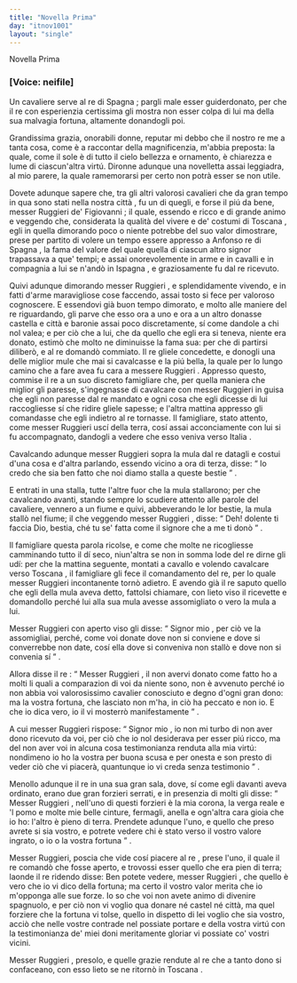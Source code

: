 ```yaml
---
title: "Novella Prima"
day: "itnov1001"
layout: "single"
---
```

<html>
 <head>
 </head>
 <body>
  <div id="nov1001" type="novella" who="neifile">
   <head>
    Novella Prima
   </head>
   <p>
    <h3>
     [Voice: neifile]
    </h3>
   </p>
   <argument>
    <p>
     <milestone id="p00010001"/>
     Un cavaliere serve al
     <name persref="realfonso" type="person">
      re di Spagna
     </name>
     ; pargli male esser guiderdonato, per che il re con esperienzia certissima gli mostra non esser colpa di lui ma della sua malvagia fortuna, altamente donandogli poi.
    </p>
   </argument>
   <div3 type="commentary" who="neifile">
    <p>
     <milestone id="p00010002"/>
     Grandissima grazia, onorabili donne, reputar mi debbo che il nostro
     <name persref="panfilo" type="person">
      re
     </name>
     me a tanta cosa, come &egrave; a raccontar della magnificenzia, m'abbia preposta: la quale, come il sole &egrave; di tutto il cielo bellezza e ornamento, &egrave; chiarezza e lume di ciascun'altra virt&uacute;. Dironne adunque una novelletta assai leggiadra, al mio parere, la quale ramemorarsi per certo non potr&agrave; esser se non utile.
    </p>
   </div3>
   <p>
    <milestone id="p00010003"/>
    Dovete adunque sapere che, tra gli altri valorosi cavalieri che da gran tempo in qua sono stati nella
    <name placeref="firenze" type="place">
     nostra citt&agrave;
    </name>
    , fu un di quegli, e forse il pi&uacute; da bene, messer
    <name persref="ruggierifigiovanni" type="person">
     Ruggieri de' Figiovanni
    </name>
    ;
    <milestone id="p00010004"/>
    il quale, essendo e ricco e di grande animo e veggendo che, considerata la qualit&agrave; del vivere e de' costumi di
    <name placeref="toscana" type="place">
     Toscana
    </name>
    , egli in quella dimorando poco o niente potrebbe del suo valor dimostrare, prese per partito di volere un tempo essere appresso a
    <name persref="realfonso" type="person">
     Anfonso re di Spagna
    </name>
    , la fama del valore del quale quella di ciascun altro signor trapassava a que' tempi; e assai onorevolemente in arme e in cavalli e in compagnia a lui se n'and&ograve; in
    <name placeref="spagna" type="place">
     Ispagna
    </name>
    , e graziosamente fu dal re ricevuto.
   </p>
   <p>
    <milestone id="p00010005"/>
    Quivi adunque dimorando
    <name persref="ruggierifigiovanni" type="person">
     messer Ruggieri
    </name>
    , e splendidamente vivendo, e in fatti d'arme maravigliose cose faccendo, assai tosto si fece per valoroso cognoscere.
    <milestone id="p00010006"/>
    E essendovi gi&agrave; buon tempo dimorato, e molto alle maniere del
    <name persref="realfonso" type="person">
     re
    </name>
    riguardando, gli parve che esso ora a uno e ora a un altro donasse castella e citt&agrave; e baronie assai poco discretamente, s&iacute; come dandole a chi nol valea; e per ci&ograve; che a lui, che da quello che egli era si teneva, niente era donato, estim&ograve; che molto ne diminuisse la fama sua: per che di partirsi diliber&ograve;, e al re domand&ograve; commiato.
    <milestone id="p00010007"/>
    Il re gliele concedette, e donogli una delle miglior mule che mai si cavalcasse e la pi&uacute; bella, la quale per lo lungo camino che a fare avea fu cara a
    <name persref="ruggierifigiovanni" type="person">
     messere Ruggieri
    </name>
    .
    <milestone id="p00010008"/>
    Appresso questo, commise il re a un suo discreto
    <name persref="famigliare-1001" type="person">
     famigliare
    </name>
    che, per quella maniera che miglior gli paresse, s'ingegnasse di cavalcare con
    <name persref="ruggierifigiovanni" type="person">
     messer Ruggieri
    </name>
    in guisa che egli non paresse dal re mandato e ogni cosa che egli dicesse di lui raccogliesse s&iacute; che ridire gliele sapesse; e l'altra mattina appresso gli comandasse che egli indietro al re tornasse.
    <milestone id="p00010009"/>
    Il famigliare, stato attento, come
    <name persref="ruggierifigiovanni" type="person">
     messer Ruggieri
    </name>
    usc&iacute; della terra, cos&iacute; assai acconciamente con lui si fu accompagnato, dandogli a vedere che esso veniva verso
    <name placeref="italia" type="place">
     Italia
    </name>
    .
   </p>
   <p>
    <milestone id="p00010010"/>
    Cavalcando adunque
    <name persref="ruggierifigiovanni" type="person">
     messer Ruggieri
    </name>
    sopra la mula dal
    <name persref="realfonso" type="person">
     re
    </name>
    datagli e costui d'una cosa e d'altra parlando, essendo vicino a ora di terza, disse:
    <q direct="unspecified" who="ruggierifigiovanni">
     Io credo che sia ben fatto che noi diamo stalla a queste bestie
    </q>
    .
   </p>
   <p>
    <milestone id="p00010011"/>
    E entrati in una stalla, tutte l'altre fuor che la mula stallarono; per che cavalcando avanti, stando sempre
    <name persref="famigliare-1001" type="person">
     lo scudiere
    </name>
    attento alle parole del cavaliere, vennero a un fiume e quivi, abbeverando le lor bestie, la mula stall&ograve; nel fiume; il che veggendo
    <name persref="ruggierifigiovanni" type="person">
     messer Ruggieri
    </name>
    , disse:
    <q direct="unspecified" who="ruggierifigiovanni">
     Deh! dolente ti faccia Dio, bestia, ch&eacute; tu se' fatta come il signore che a me ti don&ograve;
    </q>
    .
   </p>
   <p>
    <milestone id="p00010012"/>
    <name persref="famigliare-1001" type="person">
     Il famigliare
    </name>
    questa parola ricolse, e come che molte ne ricogliesse camminando tutto il d&iacute; seco, niun'altra se non in somma lode del
    <name persref="realfonso" type="person">
     re
    </name>
    dirne gli ud&iacute;: per che la mattina seguente, montati a cavallo e volendo cavalcare verso
    <name placeref="toscana" type="place">
     Toscana
    </name>
    , il famigliare gli fece il comandamento del re, per lo quale
    <name persref="ruggierifigiovanni" type="person">
     messer Ruggieri
    </name>
    incontanente torn&ograve; adietro.
    <milestone id="p00010013"/>
    E avendo gi&agrave; il re saputo quello che egli della mula aveva detto, fattolsi chiamare, con lieto viso il ricevette e domandollo perch&eacute; lui alla sua mula avesse assomigliato o vero la mula a lui.
   </p>
   <p>
    <milestone id="p00010014"/>
    Messer Ruggieri con aperto viso gli disse:
    <q direct="unspecified" who="ruggierifigiovanni">
     <name persref="realfonso" type="person">
      Signor mio
     </name>
     , per ci&ograve; ve la assomigliai, perch&eacute;, come voi donate dove non si conviene e dove si converrebbe non date, cos&iacute; ella dove si conveniva non stall&ograve; e dove non si convenia s&iacute;
    </q>
    .
   </p>
   <p>
    <milestone id="p00010015"/>
    Allora disse
    <name persref="realfonso" type="person">
     il re
    </name>
    :
    <q direct="unspecified" who="realfonso">
     <name persref="ruggierifigiovanni" type="person">
      Messer Ruggieri
     </name>
     , il non avervi donato come fatto ho a molti li quali a comparazion di voi da niente sono, non &egrave; avvenuto perch&eacute; io non abbia voi valorosissimo cavalier conosciuto e degno d'ogni gran dono: ma la vostra fortuna, che lasciato non m'ha, in ci&ograve; ha peccato e non io. E che io dica vero, io il vi mosterr&ograve; manifestamente
    </q>
    .
   </p>
   <p>
    <milestone id="p00010016"/>
    A cui
    <name persref="ruggierifigiovanni" type="person">
     messer Ruggieri
    </name>
    rispose:
    <q direct="unspecified" who="ruggierifigiovanni">
     <name persref="realfonso" type="person">
      Signor mio
     </name>
     , io non mi turbo di non aver dono ricevuto da voi, per ci&ograve; che io nol desiderava per esser pi&uacute; ricco, ma del non aver voi in alcuna cosa testimonianza renduta alla mia virt&uacute;: nondimeno io ho la vostra per buona scusa e per onesta e son presto di veder ci&ograve; che vi piacer&agrave;, quantunque io vi creda senza testimonio
    </q>
    .
   </p>
   <p>
    <milestone id="p00010017"/>
    Menollo adunque
    <name persref="realfonso" type="person">
     il re
    </name>
    in una sua gran sala, dove, s&iacute; come egli davanti aveva ordinato, erano due gran forzieri serrati, e in presenzia di molti gli disse:
    <q direct="unspecified" who="realfonso">
     <name persref="ruggierifigiovanni" type="person">
      Messer Ruggieri
     </name>
     , nell'uno di questi forzieri &egrave; la mia corona, la verga reale e 'l pomo e molte mie belle cinture, fermagli, anella e ogn'altra cara gioia che io ho: l'altro &egrave; pieno di terra. Prendete adunque l'uno, e quello che preso avrete si sia vostro, e potrete vedere chi &egrave; stato verso il vostro valore ingrato, o io o la vostra fortuna
    </q>
    .
   </p>
   <p>
    <milestone id="p00010018"/>
    Messer Ruggieri, poscia che vide cos&iacute; piacere al
    <name persref="realfonso" type="person">
     re
    </name>
    , prese l'uno, il quale il re comand&ograve; che fosse aperto, e trovossi esser quello che era pien di terra; laonde il re ridendo disse: Ben potete vedere,
    <name persref="ruggierifigiovanni" type="person">
     messer Ruggieri
    </name>
    , che quello &egrave; vero che io vi dico della fortuna; ma certo il vostro valor merita che io m'opponga alle sue forze.
    <milestone id="p00010019"/>
    Io so che voi non avete animo di divenire spagnuolo, e per ci&ograve; non vi voglio qua donare n&eacute; castel n&eacute; citt&agrave;, ma quel forziere che la fortuna vi tolse, quello in dispetto di lei voglio che sia vostro, acci&ograve; che nelle vostre contrade nel possiate portare e della vostra virt&uacute; con la testimonianza de' miei doni meritamente gloriar vi possiate co' vostri vicini.
   </p>
   <p>
    <milestone id="p00010020"/>
    <name persref="ruggierifigiovanni" type="person">
     Messer Ruggieri
    </name>
    , presolo, e quelle grazie rendute al
    <name persref="realfonso" type="person">
     re
    </name>
    che a tanto dono si confaceano, con esso lieto se ne ritorn&ograve; in
    <name placeref="toscana" type="place">
     Toscana
    </name>
    .
   </p>
  </div>
 </body>
</html>